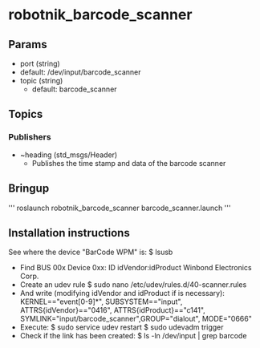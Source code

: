 # robotnik_barcode_scanner

## Params
* port (string)
 * default: /dev/input/barcode_scanner
* topic (string)
  * default: barcode_scanner

## Topics
### Publishers

* ~heading (std_msgs/Header)
  * Publishes the time stamp and data of the barcode scanner

## Bringup

'''
roslaunch robotnik_barcode_scanner barcode_scanner.launch
'''

## Installation instructions
See where the device "BarCode WPM" is:
  $ lsusb
- Find BUS 00x Device 0xx: ID idVendor:idProduct Winbond Electronics Corp.
- Create an udev rule
  $ sudo nano /etc/udev/rules.d/40-scanner.rules
- And write (modifying idVendor and idProduct if is necessary):
  KERNEL=="event[0-9]*", SUBSYSTEM=="input", ATTRS{idVendor}=="0416", ATTRS{idProduct}=="c141", SYMLINK="input/barcode_scanner",GROUP="dialout", MODE="0666"
- Execute:
  $ sudo service udev restart
  $ sudo udevadm trigger
- Check if the link has been created:
  $ ls -ln /dev/input | grep barcode
